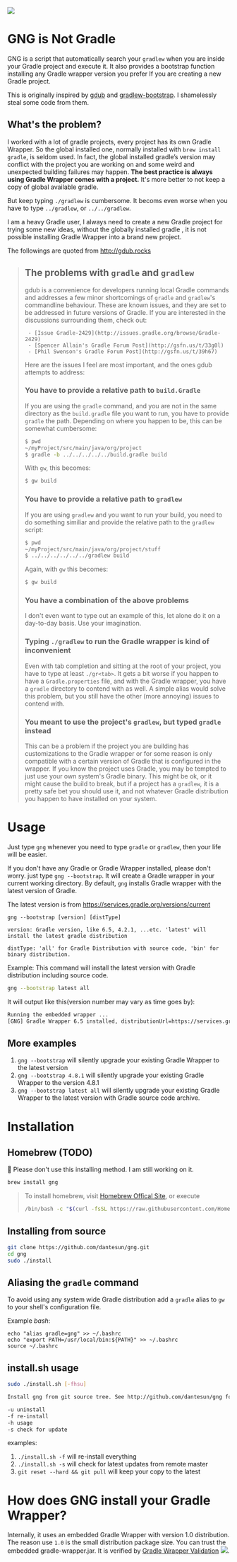 ![](https://github.com/dantesun/gng/workflows/Validate%20Gradle%20Wrapper/badge.svg)

# GNG is Not Gradle

GNG is a script that automatically search your `gradlew` when you are inside your Gradle project and execute it. It also provides a bootstrap function installing any Gradle wrapper version you prefer If you are creating a new Gradle project.

This is originally inspired by [gdub](https://www.gdub.rocks/) and [gradlew-bootstrap](https://github.com/viphe/gradlew-bootstrap). I shamelessly steal some code from them.

## What's the problem?

I worked with a lot of gradle projects, every project has its own Gradle Wrapper. So the global installed one, normally installed with `brew install gradle`, is seldom used. In fact, the global installed gradle’s version may conflict with the project you are working on and some weird and unexpected building failures may happen. **The best practice is always using Gradle Wrapper comes with a project.** It's more better to not keep a copy of global available gradle. 

But keep typing `./gradlew` is cumbersome. It becoms even worse when you have to type `../gradlew`, or `../../gradlew`.

I am a heavy Gradle user, I always need to create a new Gradle project for trying some new ideas, without the globally installed gradle , it is not possible installing Gradle Wrapper into a brand new project. 

The followings are quoted from http://gdub.rocks
>    ## The problems with `gradle` and `gradlew`
>    gdub is a convenience for developers running local Gradle commands and addresses
>    a few minor shortcomings of `gradle` and `gradlew`'s commandline behaviour.
>    These are known issues, and they are set to be addressed in future versions of
>    Gradle. If you are interested in the discussions surrounding them, check out:
>    
>      - [Issue Gradle-2429](http://issues.gradle.org/browse/Gradle-2429)
>      - [Spencer Allain's Gradle Forum Post](http://gsfn.us/t/33g0l)
>      - [Phil Swenson's Gradle Forum Post](http://gsfn.us/t/39h67)
>    
>    Here are the issues I feel are most important, and the ones gdub attempts to
>    address:
>    
>    ### You have to provide a relative path to `build.Gradle`
>    If you are using the `gradle` command, and you are not in the same directory as
>    the `build.gradle` file you want to run, you have to provide `gradle` the path.
>    Depending on where you happen to be, this can be somewhat cumbersome:
>    
>    ```bash
>    $ pwd
>    ~/myProject/src/main/java/org/project
>    $ gradle -b ../../../../../build.gradle build
>    ```
>    
>    With `gw`, this becomes:
>    
>    ```bash
>    $ gw build
>    ```
>    
>    ### You have to provide a relative path to `gradlew`
>    If you are using `gradlew` and you want to run your build, you need to do
>    something similiar and provide the relative path to the `gradlew` script:
>    
>    ```bash
>    $ pwd
>    ~/myProject/src/main/java/org/project/stuff
>    $ ../../../../../../gradlew build
>    ```
>    
>    Again, with `gw` this becomes:
>    
>    ```bash
>    $ gw build
>    ```
>    
>    ### You have a combination of the above problems
>    I don't even want to type out an example of this, let alone do it on a
>    day-to-day basis. Use your imagination.
>    
>    ### Typing `./gradlew` to run the Gradle wrapper is kind of inconvenient
>    Even with tab completion and sitting at the root of your project, you have to
>    type at least `./gr<tab>`. It gets a bit worse if you happen to have a
>    `Gradle.properties` file, and with the Gradle wrapper, you have a `gradle`
>    directory to contend with as well. A simple alias would solve this problem, but
>    you still have the other (more annoying) issues to contend with.
>    
>    ### You meant to use the project's `gradlew`, but typed `gradle` instead
>    This can be a problem if the project you are building has customizations to the
>    Gradle wrapper or for some reason is only compatible with a certain version of
>    Gradle that is configured in the wrapper. If you know the project uses Gradle,
>    you may be tempted to just use your own system's Gradle binary. This might be
>    ok, or it might cause the build to break, but if a project has a `gradlew`, it
>    is a pretty safe bet you should use it, and not whatever Gradle distribution you
>    happen to have installed on your system.

# Usage

Just type `gng` whenever you need to type `gradle` or `gradlew`, then your life will be easier.

If you don't have any Gradle or Gradle Wrapper installed, please don't worry. just type `gng --bootstrap`. It will create a Gradle wrapper in your current
working directory. By default, `gng` installs Gradle wrapper with the latest version of Gradle. 

The latest version is from https://services.gradle.org/versions/current

```text
gng --bootstrap [version] [distType]

version: Gradle version, like 6.5, 4.2.1, ...etc. 'latest' will install the latest gradle distribution

distType: 'all' for Gradle Distribution with source code, 'bin' for binary distribution.
```

Example: This command will install the latest version with Gradle distribution including source code.
```bash
gng --bootstrap latest all
```
It will output like this(version number may vary as time goes by):
```bash
Running the embedded wrapper ...
[GNG] Gradle Wrapper 6.5 installed, distributionUrl=https://services.gradle.org/distributions/gradle-6.5-all.zip
```
## More examples

1. `gng --bootstrap` will silently upgrade your existing Gradle Wrapper to the latest version
2. `gng --bootstrap 4.8.1` will silently upgrade your existing Gradle Wrapper to the version 4.8.1
2. `gng --bootstrap latest all` will silently upgrade your existing Gradle Wrapper to the latest version with Gradle source code archive.

# Installation

## Homebrew (TODO)

:no_entry_sign: Please don't use this installing method.  I am still working on it.

```bash
brew install gng
```

>
>To install homebrew, visit [Homebrew Offical Site](https://brew.sh/), or execute 
>```bash
>/bin/bash -c "$(curl -fsSL https://raw.githubusercontent.com/Homebrew/install/master/install.sh)"
>```
>
## Installing from source

```bash
git clone https://github.com/dantesun/gng.git
cd gng
sudo ./install
```

## Aliasing the `gradle` command
To avoid using any system wide Gradle distribution add a `gradle` alias to `gw` to your shell's configuration file.

Example *bash*:

```text
echo "alias gradle=gng" >> ~/.bashrc
echo "export PATH=/usr/local/bin:${PATH}" >> ~/.bashrc
source ~/.bashrc
```

## install.sh usage
```bash
sudo ./install.sh [-fhsu]

Install gng from git source tree. See http://github.com/dantesun/gng for details.

-u uninstall
-f re-install
-h usage
-s check for update
```
examples:
1. `./install.sh -f` will re-install everything
2. `./install.sh -s` will check for latest updates from remote master
3. `git reset --hard && git pull` will keep your copy to the latest


# How does GNG install your Gradle Wrapper?

Internally, it uses an embedded Gradle Wrapper with version 1.0 distribution. The reason use `1.0` is the small distribution package size.
You can trust the embedded gradle-wrapper.jar. It is verified by [Gradle Wrapper Validation](https://github.com/marketplace/actions/gradle-wrapper-validation) ![](https://github.com/dantesun/gng/workflows/Validate%20Gradle%20Wrapper/badge.svg).
